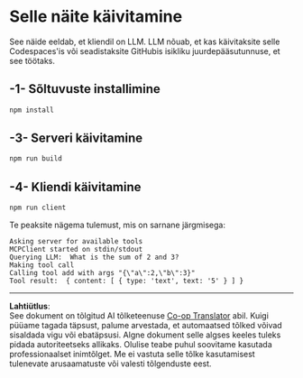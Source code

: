 <!--
CO_OP_TRANSLATOR_METADATA:
{
  "original_hash": "6d6315e03f591fb5a39be91da88585dc",
  "translation_date": "2025-10-11T11:36:29+00:00",
  "source_file": "03-GettingStarted/03-llm-client/solution/typescript/README.md",
  "language_code": "et"
}
-->
# Selle näite käivitamine

See näide eeldab, et kliendil on LLM. LLM nõuab, et kas käivitaksite selle Codespaces'is või seadistaksite GitHubis isikliku juurdepääsutunnuse, et see töötaks.

## -1- Sõltuvuste installimine

```bash
npm install
```

## -3- Serveri käivitamine

```bash
npm run build
```

## -4- Kliendi käivitamine

```sh
npm run client
```

Te peaksite nägema tulemust, mis on sarnane järgmisega:

```text
Asking server for available tools
MCPClient started on stdin/stdout
Querying LLM:  What is the sum of 2 and 3?
Making tool call
Calling tool add with args "{\"a\":2,\"b\":3}"
Tool result:  { content: [ { type: 'text', text: '5' } ] }
```

---

**Lahtiütlus**:  
See dokument on tõlgitud AI tõlketeenuse [Co-op Translator](https://github.com/Azure/co-op-translator) abil. Kuigi püüame tagada täpsust, palume arvestada, et automaatsed tõlked võivad sisaldada vigu või ebatäpsusi. Algne dokument selle algses keeles tuleks pidada autoriteetseks allikaks. Olulise teabe puhul soovitame kasutada professionaalset inimtõlget. Me ei vastuta selle tõlke kasutamisest tulenevate arusaamatuste või valesti tõlgenduste eest.